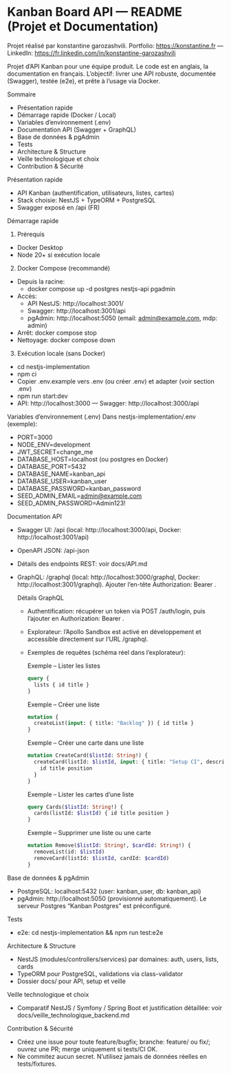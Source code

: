 # Kanban Board API — README (Projet et Documentation)

Projet réalisé par konstantine garozashvili.
Portfolio: https://konstantine.fr — LinkedIn: https://fr.linkedin.com/in/konstantine-garozashvili

Projet d’API Kanban pour une équipe produit. Le code est en anglais, la documentation en français. L’objectif: livrer une API robuste, documentée (Swagger), testée (e2e), et prête à l’usage via Docker.

Sommaire
- Présentation rapide
- Démarrage rapide (Docker / Local)
- Variables d’environnement (.env)
- Documentation API (Swagger + GraphQL)
- Base de données & pgAdmin
- Tests
- Architecture & Structure
- Veille technologique et choix
- Contribution & Sécurité

Présentation rapide
- API Kanban (authentification, utilisateurs, listes, cartes)
- Stack choisie: NestJS + TypeORM + PostgreSQL
- Swagger exposé en /api (FR)

Démarrage rapide
1) Prérequis
- Docker Desktop
- Node 20+ si exécution locale

2) Docker Compose (recommandé)
- Depuis la racine: 
  - docker compose up -d postgres nestjs-api pgadmin
- Accès:
  - API NestJS: http://localhost:3001/
  - Swagger: http://localhost:3001/api
  - pgAdmin: http://localhost:5050 (email: admin@example.com, mdp: admin)
- Arrêt: docker compose stop
- Nettoyage: docker compose down

3) Exécution locale (sans Docker)
- cd nestjs-implementation
- npm ci
- Copier .env.example vers .env (ou créer .env) et adapter (voir section .env)
- npm run start:dev
- API: http://localhost:3000 — Swagger: http://localhost:3000/api

Variables d’environnement (.env)
Dans nestjs-implementation/.env (exemple):
- PORT=3000
- NODE_ENV=development
- JWT_SECRET=change_me
- DATABASE_HOST=localhost (ou postgres en Docker)
- DATABASE_PORT=5432
- DATABASE_NAME=kanban_api
- DATABASE_USER=kanban_user
- DATABASE_PASSWORD=kanban_password
- SEED_ADMIN_EMAIL=admin@example.com
- SEED_ADMIN_PASSWORD=Admin123!

Documentation API
- Swagger UI: /api (local: http://localhost:3000/api, Docker: http://localhost:3001/api)
- OpenAPI JSON: /api-json
- Détails des endpoints REST: voir docs/API.md
- GraphQL: /graphql (local: http://localhost:3000/graphql, Docker: http://localhost:3001/graphql). Ajouter l’en-tête Authorization: Bearer <token>.

  Détails GraphQL
  - Authentification: récupérer un token via POST /auth/login, puis l’ajouter en Authorization: Bearer <token>.
  - Explorateur: l’Apollo Sandbox est activé en développement et accessible directement sur l’URL /graphql.
  - Exemples de requêtes (schéma réel dans l’explorateur):

    Exemple – Lister les listes
    ```graphql
    query {
      lists { id title }
    }
    ```

    Exemple – Créer une liste
    ```graphql
    mutation {
      createList(input: { title: "Backlog" }) { id title }
    }
    ```

    Exemple – Créer une carte dans une liste
    ```graphql
    mutation CreateCard($listId: String!) {
      createCard(listId: $listId, input: { title: "Setup CI", description: "Configurer la CI", position: 1 }) {
        id title position
      }
    }
    ```

    Exemple – Lister les cartes d’une liste
    ```graphql
    query Cards($listId: String!) {
      cards(listId: $listId) { id title position }
    }
    ```

    Exemple – Supprimer une liste ou une carte
    ```graphql
    mutation Remove($listId: String!, $cardId: String!) {
      removeList(id: $listId)
      removeCard(listId: $listId, cardId: $cardId)
    }
    ```

Base de données & pgAdmin
- PostgreSQL: localhost:5432 (user: kanban_user, db: kanban_api)
- pgAdmin: http://localhost:5050 (provisionné automatiquement). Le serveur Postgres “Kanban Postgres” est préconfiguré.

Tests
- e2e: cd nestjs-implementation && npm run test:e2e

Architecture & Structure
- NestJS (modules/controllers/services) par domaines: auth, users, lists, cards
- TypeORM pour PostgreSQL, validations via class-validator
- Dossier docs/ pour API, setup et veille

Veille technologique et choix
- Comparatif NestJS / Symfony / Spring Boot et justification détaillée: voir docs/veille_technologique_backend.md

Contribution & Sécurité
- Créez une issue pour toute feature/bugfix; branche: feature/<nom> ou fix/<nom>; ouvrez une PR; merge uniquement si tests/CI OK.
- Ne commitez aucun secret. N’utilisez jamais de données réelles en tests/fixtures.
